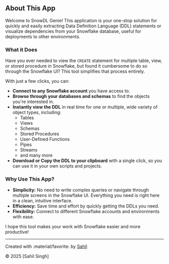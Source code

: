 ## About This App

Welcome to SnowDL Genie! This application is your one-stop solution for quickly and easily extracting Data Definition Language (DDL) statements or visualize dependencies from your Snowflake database, useful for deployments to other environments.

### What it Does

Have you ever needed to view the `CREATE` statement for multiple table, view, or stored procedure in Snowflake, but found it cumbersome to do so through the Snowflake UI? This tool simplifies that process entirely.

With just a few clicks, you can:

- **Connect to any Snowflake account** you have access to.
- **Browse through your databases and schemas** to find the objects you're interested in.
- **Instantly view the DDL** in real time for one or multiple, wide variety of object types, including:
  - Tables
  - Views
  - Schemas
  - Stored Procedures
  - User-Defined Functions
  - Pipes
  - Streams
  - and many more
- **Download or Copy the DDL to your clipboard** with a single click, so you can use it in your own scripts and projects.

### Why Use This App?

- **Simplicity:** No need to write complex queries or navigate through multiple screens in the Snowflake UI. Everything you need is right here in a clean, intuitive interface.
- **Efficiency:** Save time and effort by quickly getting the DDLs you need.
- **Flexibility:** Connect to different Snowflake accounts and environments with ease.

I hope this tool makes your work with Snowflake easier and more productive!


---


Created with :material/favorite: by [Sahil](https://www.linkedin.com/in/sahil-d-singh/)

©   2025    [Sahil Singh]